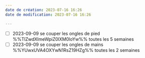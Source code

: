 ```yaml
---
date de création: 2023-07-16 16:26
date de modification: 2023-07-16 16:26

---
```

- [ ] 2023-09-09 se couper les ongles de pied  %%TlZwdXlmeWpiZ0lXM0loYw%% toutes les 5 semaines
- [ ] 2023-09-09 se couper les ongles de mains  %%YUwxUVA4OXYwN1RsZ19HZg%% toutes les 2 semaines